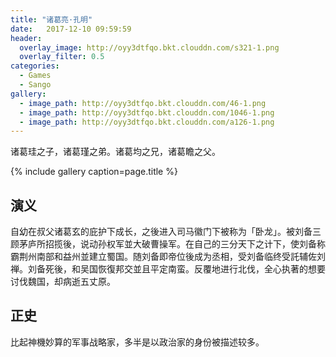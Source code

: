 ```yaml
---
title: "诸葛亮·孔明"
date:   2017-12-10 09:59:59
header:
  overlay_image: http://oyy3dtfqo.bkt.clouddn.com/s321-1.png
  overlay_filter: 0.5
categories:
  - Games
  - Sango
gallery:
  - image_path: http://oyy3dtfqo.bkt.clouddn.com/46-1.png
  - image_path: http://oyy3dtfqo.bkt.clouddn.com/1046-1.png
  - image_path: http://oyy3dtfqo.bkt.clouddn.com/a126-1.png
---
```


诸葛珪之子，诸葛瑾之弟。诸葛均之兄，诸葛瞻之父。

{% include gallery caption=page.title %}

## 演义

自幼在叔父诸葛玄的庇护下成长，之後进入司马徽门下被称为「卧龙」。被刘备三顾茅庐所招揽後，说动孙权军並大破曹操军。在自己的三分天下之计下，使刘备称霸荆州南部和益州並建立蜀国。随刘备即帝位後成为丞相，受刘备临终受託辅佐刘禅。刘备死後，和吴国恢復邦交並且平定南蛮。反覆地进行北伐，全心执著的想要讨伐魏国，却病逝五丈原。

## 正史

比起神機妙算的军事战略家，多半是以政治家的身份被描述较多。